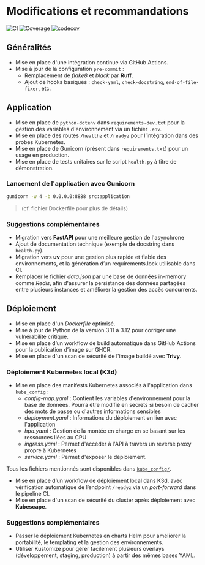 # Modifications et recommandations

![CI](https://github.com/cecilegltslmcs/testing-repository-simple-python/actions/workflows/ci.yml/badge.svg)
![Coverage](https://img.shields.io/badge/coverage-via--pytest-blue)
[![codecov](https://codecov.io/gh/cecilegltslmcs/testing-repository-simple-python/branch/main/graph/badge.svg)](https://codecov.io/gh/cecilegltslmcs/testing-repository-simple-python)

## Généralités

- Mise en place d'une intégration continue via GitHub Actions.
- Mise à jour de la configuration `pre-commit` :
    - Remplacement de *flake8* et *black* par **Ruff**.
    - Ajout de hooks basiques : `check-yaml`, `check-docstring`, `end-of-file-fixer`, etc.

## Application

- Mise en place de `python-dotenv` dans `requirements-dev.txt` pour la gestion des variables d'environnement via un fichier `.env`.
- Mise en place des routes `/healthz` et `/readyz` pour l’intégration dans des probes Kubernetes.
- Mise en place de Gunicorn (présent dans `requirements.txt`) pour un usage en production.
- Mise en place de tests unitaires sur le script `health.py` à titre de démonstration.

### Lancement de l'application avec Gunicorn

```bash
gunicorn -w 4 -b 0.0.0.0:8888 src:application
```
> (cf. fichier Dockerfile pour plus de détails)

### Suggestions complémentaires

- Migration vers __FastAPI__ pour une meilleure gestion de l'asynchrone
- Ajout de documentation technique (exemple de docstring dans `health.py`).
- Migration vers __uv__ pour une gestion plus rapide et fiable des environnements, et la génération d’un requirements.lock utilisable dans CI.
- Remplacer le fichier _data.json_ par une base de données in-memory comme _Redis_, afin d'assurer la persistance des données partagées entre plusieurs instances et améliorer la gestion des accès concurrents.

## Déploiement

- Mise en place d'un _Dockerfile_ optimisé.
- Mise à jour de Python de la version 3.11 à 3.12 pour corriger une vulnérabilité critique.
- Mise en place d’un workflow de build automatique dans GitHub Actions pour la publication d’image sur GHCR.
- Mise en place d'un scan de sécurité de l'image buildé avec __Trivy__.

### Déploiement Kubernetes local (K3d)

- Mise en place des manifests Kubernetes associés à l'application dans `kube_config` :
    - _config-map.yaml_ : Contient les variables d'environnement pour la base de données. Pourra être modifié en secrets si besoin de cacher des mots de passe ou d'autres informations sensibles
    - _deployment.yaml_ : Informations du déploiement en lien avec l'application
    - _hpa.yaml_ : Gestion de la montée en charge en se basant sur les ressources liées au CPU
    - _ingress.yaml_ : Permet d'accéder à l'API à travers un reverse proxy propre à Kubernetes
    - _service.yaml_ : Permet d'exposer le déploiement.

Tous les fichiers mentionnés sont disponibles dans [`kube_config/`](kube_config/).
- Mise en place d’un workflow de déploiement local dans K3d, avec vérification automatique de l’endpoint `/readyz` via un _port-forward_ dans le pipeline CI.
- Mise en place d'un scan de sécurité du cluster après déploiement avec __Kubescape__.

### Suggestions complémentaires

- Passer le déploiement Kubernetes en charts Helm pour améliorer la portabilité, le templating et la gestion des environnements.
- Utiliser Kustomize pour gérer facilement plusieurs overlays (développement, staging, production) à partir des mêmes bases YAML.
